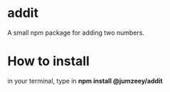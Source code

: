 # addit
A small npm package for adding two numbers.
<h1>How to install</h1>
<p>in your terminal, type in <b>npm install @jumzeey/addit</b>
